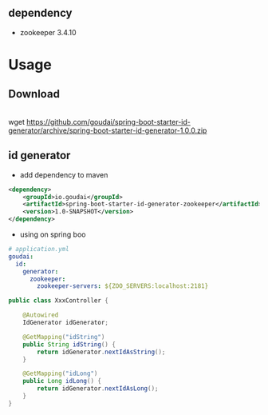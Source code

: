 ## dependency

* zookeeper 3.4.10

# Usage

## Download

<br /> wget https://github.com/goudai/spring-boot-starter-id-generator/archive/spring-boot-starter-id-generator-1.0.0.zip


## id generator

* add dependency to maven
```xml
<dependency>
    <groupId>io.goudai</groupId>
    <artifactId>spring-boot-starter-id-generator-zookeeper</artifactId>
    <version>1.0-SNAPSHOT</version>
</dependency>

```

 * using on spring boo 
 
```yaml
# application.yml
goudai:
  id:
    generator:
      zookeeper:
        zookeeper-servers: ${ZOO_SERVERS:localhost:2181}
``` 
```java
public class XxxController {

    @Autowired
    IdGenerator idGenerator;

    @GetMapping("idString")
    public String idString() {
        return idGenerator.nextIdAsString();
    }

    @GetMapping("idLong")
    public Long idLong() {
        return idGenerator.nextIdAsLong();
    }
}
```
 

